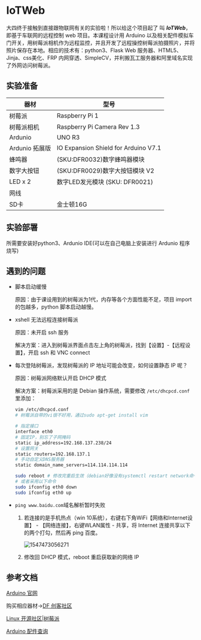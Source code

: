 # IoTWeb

大四终于接触到直接跟物联网有关的实验啦！所以给这个项目起了 叫 ***IoTWeb***，即基于车联网的远程控制 web 项目。本课程设计用 Arduino 以及相关配件模拟车门开关，用树莓派相机作为远程监控，并且开发了远程操控树莓派拍摄照片，并将照片保存在本地。相应的技术有：python3、Flask Web 服务器、HTML5、Jinja、css美化、FRP 内网穿透、SimpleCV，并利搬瓦工服务器和阿里域名实现了外网访问树莓派。

## 实验准备

| 器材           | 型号                                 |
| -------------- | ------------------------------------ |
| 树莓派         | Raspberry Pi 1                       |
| 树莓派相机     | Raspberry Pi Camera Rev 1.3          |
| Ardunio        | UNO R3                               |
| Ardunio 拓展版 | IO Expansion Shield for Arduino V7.1 |
| 蜂鸣器         | (SKU:DFR0032)数字蜂鸣器模块          |
| 数字大按钮     | (SKU:DFR0029)数字大按钮模块 V2       |
| LED x 2        | 数字LED发光模块 (SKU: DFR0021)       |
| 网线           |                                      |
| SD卡           | 金士顿16G                            |

## 实验部署

所需要安装好python3、Ardunio IDE(可以在自己电脑上安装进行 Ardunio 程序烧写)

## 遇到的问题

- 脚本启动缓慢

  原因：由于课设用到的树莓派为1代，内存等各个方面性能不足，项目 import 的包越多，python 脚本启动越慢。

- xshell 无法远程连接树莓派

  原因：未开启 ssh 服务

  解决方案：进入到树莓派界面点击左上角的树莓派，找到【设置】-【远程设置】，开启 ssh 和 VNC connect

- 每次登陆树莓派，发现树莓派的 IP 地址可能会改变，如何设置静态 IP 呢？

  原因：树莓派网络默认开启 DHCP 模式

  解决方案：树莓派采用的是 Debian 操作系统，需要修改 `/etc/dhcpcd.conf`里添加：

  ```bash
  vim /etc/dhcpcd.conf
  # 树莓派自带的vi很不好用，通过sudo apt-get install vim
  
  # 指定接口
  interface eth0
  # 固定IP，别忘了子网掩码
  static ip_address=192.168.137.238/24
  # 设置网关
  static routers=192.168.137.1
  # 手动自定义DNS服务器
  static domain_name_servers=114.114.114.114
  
  sudo reboot # 修改完重启生效（debian好像没有systemctl restart network命令）
  # 或者采用以下命令
  sudo ifconfig eth0 down
  sudo ifconfig eth0 up
  ```

- `ping www.baidu.com`域名解析暂时失败

  1. 若连接的是手机热点（win 10系统），右键右下角WiFi【网络和Internet设置】 - 【网络连接】，右键WLAN属性 - 共享，将 Internet 连接共享以下的两个打勾，然后再 ping 百度。

     ![1547473056271](C:\Users\59813\AppData\Roaming\Typora\typora-user-images\1547473056271.png)

  2. 修改回 DHCP 模式，reboot 重启获取新的网络 IP

## 参考文档

[Arduino 官网](https://www.dfrobot.com/)

购买相应器材→[DF 创客社区](http://mc.dfrobot.com.cn/portal.php)

[Linux 开源社区|树莓派](https://linux.cn/tech/raspberrypi/)

[Arduino 配件查询](http://wiki.dfrobot.com.cn/index.php?title=首页)    

## 

  